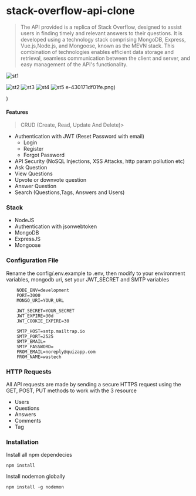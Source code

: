 # stack-overflow-api-clone
>The API provided is a replica of Stack Overflow, designed to assist users in finding timely and relevant answers to their questions. It is developed using a technology stack comprising MongoDB, Express, Vue.js,Node.js, and Mongoose, known as the MEVN stack. This combination of technologies enables efficient data storage and retrieval, seamless communication between the client and server, and easy management of the API's functionality.

![st1](https://user-images.githubusercontent.com/56930241/167307506-9ee770ec-a869-43c2-a468-cb439819469a.png)


![st2](https://user-images.githubusercontent.com/56930241/167307272-4356d782-10cf-45c7-99a1-0da1288833ec.png)
![st3](https://user-images.githubusercontent.com/56930241/167307275-49abe8ba-43a5-4855-998e-c1ccdd9311bc.png)
![st4](https://user-images.githubusercontent.com/56930241/167307276-691ddc17-3aa5-4b64-98ab-669e86db1616.png)
![st5](https://user-images.githubusercontent.com/56930241/167307280-9547a67b-dc7a-49ef-a81e-66e88da7d6a5.png)
e-430171df01fe.png)

)



#### Features
>CRUD (Create, Read, Update And Delete)>
* Authentication with JWT (Reset Password with email) 
    - Login 
    - Register
    - Forgot Password
* API Security (NoSQL Injections, XSS Attacks, http param pollution etc)
* Ask Question
* View Questions
* Upvote or downvote question
* Answer Question
* Search (Questions,Tags, Answers and Users)


### Stack

  * NodeJS
  * Authentication with jsonwebtoken
  * MongoDB
  * ExpressJS 
  * Mongoose

### Configuration File

Rename the config/.env.example to .env, then modify to your environment variables, mongodb uri, set your JWT_SECRET and SMTP variables

```
    NODE_ENV=development
    PORT=3000
    MONGO_URI=YOUR_URL
    
    JWT_SECRET=YOUR_SECRET
    JWT_EXPIRE=30d
    JWT_COOKIE_EXPIRE=30
    
    SMTP_HOST=smtp.mailtrap.io
    SMTP_PORT=2525
    SMTP_EMAIL=
    SMTP_PASSWORD=
    FROM_EMAIL=noreply@quizapp.com
    FROM_NAME=wastech
 ```
 
 ### HTTP Requests
 All API requests are made by sending a secure HTTPS request using the GET, POST, PUT methods to work with the 3 resource
 * Users
 * Questions
 * Answers
 * Comments
 * Tag

### Installation
Install all npm dependecies

```npm install```

Install nodemon globally

```npm install -g nodemon```
